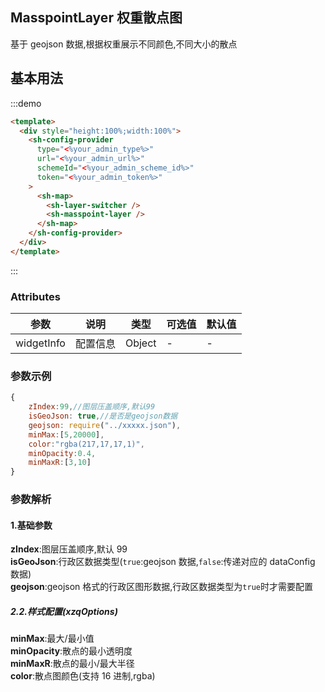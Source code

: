 ## MasspointLayer 权重散点图

基于 geojson 数据,根据权重展示不同颜色,不同大小的散点

## 基本用法

:::demo

```html
<template>
  <div style="height:100%;width:100%">
    <sh-config-provider
      type="<%your_admin_type%>"
      url="<%your_admin_url%>"
      schemeId="<%your_admin_scheme_id%>"
      token="<%your_admin_token%>"
    >
      <sh-map>
        <sh-layer-switcher />
        <sh-masspoint-layer />
      </sh-map>
    </sh-config-provider>
  </div>
</template>
```

:::

### Attributes

| 参数       | 说明     | 类型   | 可选值 | 默认值 |
| ---------- | -------- | ------ | ------ | ------ |
| widgetInfo | 配置信息 | Object | -      | -      |

### 参数示例

```javascript
{
    zIndex:99,//图层压盖顺序,默认99
    isGeoJson: true,//是否是geojson数据
    geojson: require("../xxxxx.json"),
    minMax:[5,20000],
    color:"rgba(217,17,17,1)",
    minOpacity:0.4,
    minMaxR:[3,10]
}
```

### 参数解析

#### 1.基础参数

**zIndex**:图层压盖顺序,默认 99  
**isGeoJson**:行政区数据类型(`true`:geojson 数据,`false`:传递对应的 dataConfig 数据)  
**geojson**:geojson 格式的行政区图形数据,行政区数据类型为`true`时才需要配置

##### 2.2.样式配置(xzqOptions)

**minMax**:最大/最小值  
**minOpacity**:散点的最小透明度  
**minMaxR**:散点的最小/最大半径  
**color**:散点图颜色(支持 16 进制,rgba)
